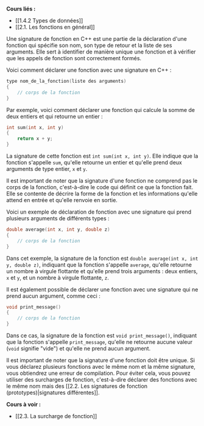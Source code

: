 **Cours liés :**
- [[1.4.2 Types de données]]
- [[2.1. Les fonctions en général]]

Une signature de fonction en C++ est une partie de la déclaration d'une fonction qui spécifie son nom, son type de retour et la liste de ses arguments. Elle sert à identifier de manière unique une fonction et à vérifier que les appels de fonction sont correctement formés.

Voici comment déclarer une fonction avec une signature en C++ :

```cpp
type nom_de_la_fonction(liste des arguments)
{
	// corps de la fonction
}
```

Par exemple, voici comment déclarer une fonction qui calcule la somme de deux entiers et qui retourne un entier :

```cpp
int sum(int x, int y)
{
	return x + y;
}
```

La signature de cette fonction est `int sum(int x, int y)`. Elle indique que la fonction s'appelle `sum`, qu'elle retourne un entier et qu'elle prend deux arguments de type entier, `x` et `y`.

Il est important de noter que la signature d'une fonction ne comprend pas le corps de la fonction, c'est-à-dire le code qui définit ce que la fonction fait. Elle se contente de décrire la forme de la fonction et les informations qu'elle attend en entrée et qu'elle renvoie en sortie.

Voici un exemple de déclaration de fonction avec une signature qui prend plusieurs arguments de différents types :

```cpp
double average(int x, int y, double z)
{
	// corps de la fonction
}
```

Dans cet exemple, la signature de la fonction est `double average(int x, int y, double z)`, indiquant que la fonction s'appelle `average`, qu'elle retourne un nombre à virgule flottante et qu'elle prend trois arguments : deux entiers, `x` et `y`, et un nombre à virgule flottante, `z`.

Il est également possible de déclarer une fonction avec une signature qui ne prend aucun argument, comme ceci :

```cpp
void print_message()
{
	// corps de la fonction
}
```

Dans ce cas, la signature de la fonction est `void print_message()`, indiquant que la fonction s'appelle `print_message`, qu'elle ne retourne aucune valeur (`void` signifie "vide") et qu'elle ne prend aucun argument.

Il est important de noter que la signature d'une fonction doit être unique. Si vous déclarez plusieurs fonctions avec le même nom et la même signature, vous obtiendrez une erreur de compilation. Pour éviter cela, vous pouvez utiliser des surcharges de fonction, c'est-à-dire déclarer des fonctions avec le même nom mais des [[2.2. Les signatures de fonction (prototypes)|signatures différentes]].

**Cours à voir :**
- [[2.3. La surcharge de fonction]]